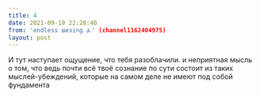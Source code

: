 ```yaml
---
title: 4
date: 2021-09-19 22:28:40
from: 'endless шизing ⍼' (channel1162404975)
layout: post
---
```


И тут наступает ощущение, что тебя разоблачили. и неприятная мысль о том, что ведь почти всё твоё сознание по сути состоит из таких мыслей-убеждений, которые на самом деле не имеют под собой фундамента
